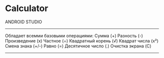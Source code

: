 # Calculator
ANDROID STUDIO
_____________________________
Обладает всемми базовыми операциями:
Сумма (+)
Разность (-)
Произведение (x)
Частное (÷)
Квадратный корень (√)
Квадрат числа (x²)
Смена знака (+/-)
Равно (=)
Десятичное число (.)
Очистка экрана (C)
____________________________
